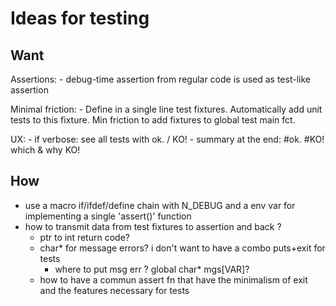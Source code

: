 # Ideas for testing

## Want


Assertions:
    - debug-time assertion from regular code is used as test-like assertion

Minimal friction:
    - Define in a single line test fixtures. Automatically add unit tests to this fixture. Min friction to add fixtures to global test main fct.

UX:
    - if verbose: see all tests with ok. / KO!
    - summary at the end: #ok. #KO! which & why KO!

## How 

- use a macro if/ifdef/define chain with N_DEBUG and a env var for implementing a single 'assert()' function
- how to transmit data from  test fixtures to assertion and back ?
    - ptr to int return code?
    - char* for message errors? i don't want to have a combo puts+exit for tests
        - where to put msg err ? global char* mgs\[VAR\]?
    - how to have a commun assert fn that have the minimalism of exit and the features necessary for tests
